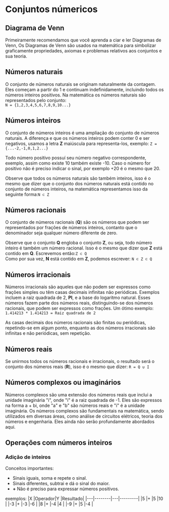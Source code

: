 # Conjuntos númericos

## Diagrama de Venn

Primeiramente recomendamos que você aprenda a ciar e ler Diagramas de Venn, Os Diagramas de Venn são usados na matemática para simbolizar graficamente propriedades, axiomas e problemas relativos aos conjuntos e sua teoria.

## Números naturais

O conjunto de números naturais se originam naturalmente da contagem. Eles começam a partir do 1 e continuam indefinidamente, incluindo todos os números inteiros positivos. Na matemática os números naturais são representados pelo conjunto:\
`N = {1,2,3,4,5,6,7,8,9,10...}`

## Números inteiros

O conjunto de números inteiros é uma ampliação do conjunto de números naturais. A diferença e que os números inteiros podem conter 0 e ser negativos, usamos a letra **Z** maiúscula para representa-los, exemplo: `Z = {...-2,-1,0,1,2...}`

Todo número positivo possuí seu número negativo correspondente, exemplo, assim como existe 10 também existe -10. Caso o número for positivo não é preciso indicar o sinal, por exemplo +20 é o mesmo que 20.

Observe que todos os números naturais são também inteiros, isso é o mesmo que dizer que o conjunto dos números naturais está contido no conjunto de números inteiros, na matemática representamos isso da seguinte forma:`N ⊂ Z`

## Números racionais

O conjunto de números racionais (**Q**) são os números que podem ser representados por frações de números inteiros, contanto que o denominador seja qualquer número diferente de zero.

Observe que o conjunto **Q** engloba o conjunto **Z**, ou seja, todo número inteiro é também um número racional. Isso é o mesmo que dizer que **Z** está contido em **Q**. Escrevemos então:`Z ⊂ Q`\
Como por sua vez, **N** está contido em **Z**, podemos escrever:
`N ⊂ Z ⊂ Q`

## Números irracionais

Números irracionais são aqueles que não podem ser expressos como frações simples ou têm casas decimais infinitas não periódicas. Exemplos incluem a raiz quadrada de 2, **PI**, e a base do logaritmo natural. Esses números fazem parte dos números reais, distinguindo-se dos números racionais, que podem ser expressos como frações. Um ótimo exemplo:
`1.414213 * 1.414213 = Raiz quadrada de 2`

As casas decimais dos números racionais são finitas ou periódicas, repetindo-se em algum ponto, enquanto as dos números irracionais são infinitas e não periódicas, sem repetição.

## Números reais

Se unirmos todos os números racionais e irracionais, o resultado será o conjunto dos números reais (**R**), isso é o mesmo que dizer:
`R = Q ∪ I`

## Números complexos ou imaginários

Números complexos são uma extensão dos números reais que inclui a unidade imaginária "i", onde "i" é a raiz quadrada de -1. Eles são expressos na forma a + bi, onde "a" e "b" são números reais e "i" é a unidade imaginária. Os números complexos são fundamentais na matemática, sendo utilizados em diversas áreas, como análise de circuitos elétricos, teoria dos números e engenharia. Eles ainda não serão profundamente abordados aqui.

## Operações com números inteiros

### Adição de inteiros

Conceitos importantes:
* Sinais iguais, soma e repete o sinal.
* Sinais diferentes, subtrai e dá o sinal do maior.
* **+** Não é preciso para expressar números positivos.

exemplos:
|X  |Operador|Y  |Resultado|
|---|--------|---|---------|
|5  |+       |5  |10       |
|-3 |+       |-3 |-6       |
|8  |+       |-4 |4        |
|-9 |+       |5  |-4       |